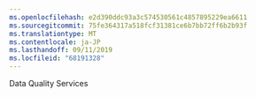 ```yaml
---
ms.openlocfilehash: e2d390ddc93a3c574530561c4857895229ea6611
ms.sourcegitcommit: 75fe364317a518fcf31381ce6b7bb72ff6b2b93f
ms.translationtype: MT
ms.contentlocale: ja-JP
ms.lasthandoff: 09/11/2019
ms.locfileid: "68191328"
---
```

Data Quality Services
